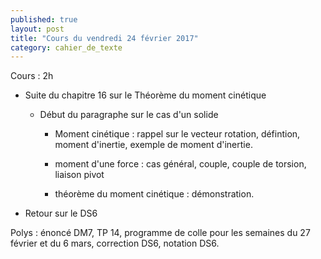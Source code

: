 ```yaml
---
published: true
layout: post
title: "Cours du vendredi 24 février 2017"
category: cahier_de_texte
---
```


Cours : 2h

- Suite du chapitre 16 sur le Théorème du moment cinétique

  - Début du paragraphe sur le cas d'un solide

    - Moment cinétique : rappel sur le vecteur rotation, défintion, moment d'inertie, exemple de moment d'inertie.

    - moment d'une force : cas général, couple, couple de torsion, liaison pivot

    - théorème du moment cinétique : démonstration.

- Retour sur le DS6

Polys : énoncé DM7, TP 14, programme de colle pour les semaines du 27 février et du 6 mars, correction DS6, notation DS6.
